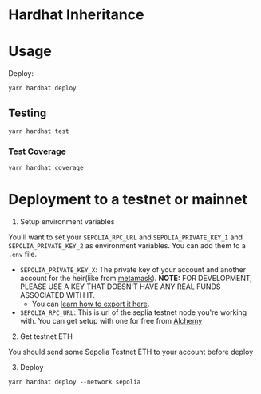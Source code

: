 # Hardhat Inheritance
# Usage

Deploy:

```
yarn hardhat deploy
```

## Testing

```
yarn hardhat test
```

### Test Coverage

```
yarn hardhat coverage
```

# Deployment to a testnet or mainnet

1. Setup environment variables

You'll want to set your `SEPOLIA_RPC_URL` and `SEPOLIA_PRIVATE_KEY_1` and `SEPOLIA_PRIVATE_KEY_2` as environment variables. You can add them to a `.env` file.

- `SEPOLIA_PRIVATE_KEY_X`: The private key of your account and another account for the heir(like from [metamask](https://metamask.io/)). **NOTE:** FOR DEVELOPMENT, PLEASE USE A KEY THAT DOESN'T HAVE ANY REAL FUNDS ASSOCIATED WITH IT.
  - You can [learn how to export it here](https://metamask.zendesk.com/hc/en-us/articles/360015289632-How-to-Export-an-Account-Private-Key).
- `SEPOLIA_RPC_URL`: This is url of the seplia testnet node you're working with. You can get setup with one for free from [Alchemy](https://alchemy.com/?a=673c802981)

2. Get testnet ETH

You should send some Sepolia Testnet ETH to your account before deploy

3. Deploy

```
yarn hardhat deploy --network sepolia
```
